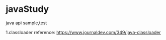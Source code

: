 # javaStudy
java api sample,test


1.classloader reference: https://www.journaldev.com/349/java-classloader

